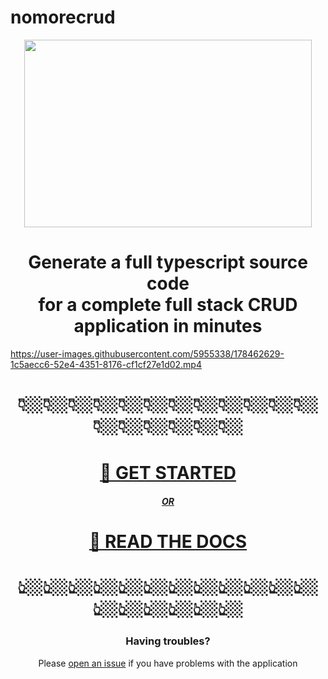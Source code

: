 # nomorecrud



<p align="center">
  <img width="460" height="300" src="https://user-images.githubusercontent.com/5955338/178462505-859a31da-1002-4456-89e7-8448c066ba6c.png"/>
</p>

  
 <h1 align="center">Generate a full typescript source code <br/>for a complete full stack CRUD application in minutes</h1>
  
  

https://user-images.githubusercontent.com/5955338/178462629-1c5aecc6-52e4-4351-8176-cf1cf27e1d02.mp4
<p align="center">

  <h1 align="center">👇🏼👇🏼👇🏼👇🏼👇🏼👇🏼👇🏼👇🏼👇🏼👇🏼👇🏼👇🏼👇🏼👇🏼👇🏼👇🏼👇🏼👇🏼</h1>

<h1 align="center"><a href="https://nomorecrud.apperside.com">🚀 GET STARTED<a/></h1>
  <h5 align="center"><a href="https://nomorecrud.apperside.com/docs">OR<a/></h5>
<h1 align="center"><a href="https://nomorecrud.apperside.com/docs">🧐 READ THE DOCS<a/></h1>
<h1 align="center">👆🏼👆🏼👆🏼👆🏼👆🏼👆🏼👆🏼👆🏼👆🏼👆🏼👆🏼👆🏼👆🏼👆🏼👆🏼👆🏼👆🏼👆🏼</h1>
  
  <h3 align="center">Having troubles?</h5>
  <p align="center">Please <a href="https://github.com/apperside/nomorecrud">open an issue</a> if you have problems with the application</p>



  
</p>

